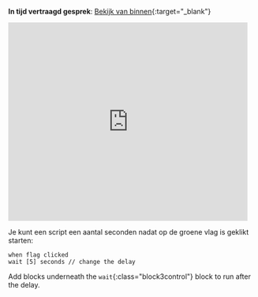**In tijd vertraagd gesprek**: [Bekijk van binnen](https://scratch.mit.edu/projects/499336065/editor){:target="_blank"}

<div class="scratch-preview">
  <iframe allowtransparency="true" width="485" height="402" src="https://scratch.mit.edu/projects/embed/499336065/?autostart=false" frameborder="0"></iframe>
</div>

Je kunt een script een aantal seconden nadat op de groene vlag is geklikt starten:

```blocks3
when flag clicked
wait [5] seconds // change the delay
```

Add blocks underneath the `wait`{:class="block3control"} block to run after the delay. 
